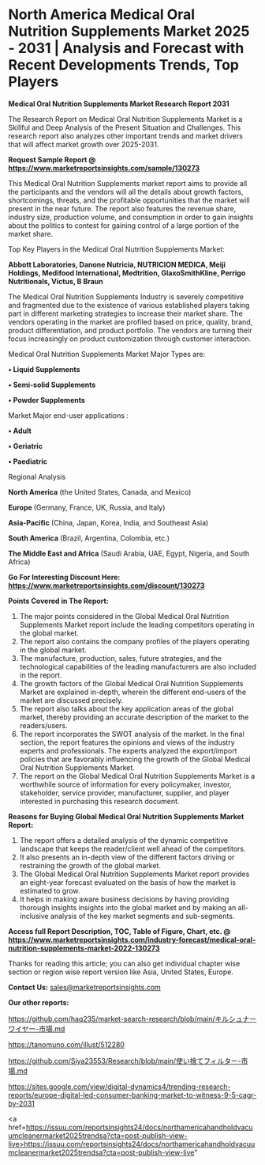 # North America Medical Oral Nutrition Supplements Market 2025 - 2031 | Analysis and Forecast with Recent Developments Trends, Top Players

<strong>Medical Oral Nutrition Supplements Market Research Report 2031</strong>

The Research Report on Medical Oral Nutrition Supplements Market is a Skillful and Deep Analysis of the Present Situation and Challenges. This research report also analyzes other important trends and market drivers that will affect market growth over 2025-2031.

<strong>Request Sample Report @ <a href=https://www.marketreportsinsights.com/sample/130273>https://www.marketreportsinsights.com/sample/130273</a></strong>

This Medical Oral Nutrition Supplements market report aims to provide all the participants and the vendors will all the details about growth factors, shortcomings, threats, and the profitable opportunities that the market will present in the near future. The report also features the revenue share, industry size, production volume, and consumption in order to gain insights about the politics to contest for gaining control of a large portion of the market share.

Top Key Players in the Medical Oral Nutrition Supplements Market:

<strong>Abbott Laboratories, Danone Nutricia, NUTRICION MEDICA, Meiji Holdings, Medifood International, Medtrition, GlaxoSmithKline, Perrigo Nutritionals, Victus, B Braun</strong>

The Medical Oral Nutrition Supplements Industry is severely competitive and fragmented due to the existence of various established players taking part in different marketing strategies to increase their market share. The vendors operating in the market are profiled based on price, quality, brand, product differentiation, and product portfolio. The vendors are turning their focus increasingly on product customization through customer interaction.

Medical Oral Nutrition Supplements Market Major Types are:

<strong>• Liquid Supplements

• Semi-solid Supplements

• Powder Supplements</strong>

Market Major end-user applications :

<strong>• Adult

• Geriatric

• Paediatric</strong>

Regional Analysis

</u><strong><b>North America</b></strong> (the United States, Canada, and Mexico)

<strong><b>Europe </b></strong>(Germany, France, UK, Russia, and Italy)

<strong><b>Asia-Pacific</b></strong> (China, Japan, Korea, India, and Southeast Asia)

<strong><b>South America</b></strong> (Brazil, Argentina, Colombia, etc.)

<strong><b>The Middle East and Africa</b></strong> (Saudi Arabia, UAE, Egypt, Nigeria, and South Africa)

<strong>Go For Interesting Discount Here: <a href=https://www.marketreportsinsights.com/discount/130273>https://www.marketreportsinsights.com/discount/130273</a></strong>

<strong>Points Covered in The Report:</strong>
<ol>
  <li>The major points considered in the Global Medical Oral Nutrition Supplements Market report include the leading competitors operating in the global market.</li>
  <li>The report also contains the company profiles of the players operating in the global market.</li>
  <li>The manufacture, production, sales, future strategies, and the technological capabilities of the leading manufacturers are also included in the report.</li>
  <li>The growth factors of the Global Medical Oral Nutrition Supplements Market are explained in-depth, wherein the different end-users of the market are discussed precisely.</li>
  <li>The report also talks about the key application areas of the global market, thereby providing an accurate description of the market to the readers/users.</li>
  <li>The report incorporates the SWOT analysis of the market. In the final section, the report features the opinions and views of the industry experts and professionals. The experts analyzed the export/import policies that are favorably influencing the growth of the Global Medical Oral Nutrition Supplements Market.</li>
  <li>The report on the Global Medical Oral Nutrition Supplements Market is a worthwhile source of information for every policymaker, investor, stakeholder, service provider, manufacturer, supplier, and player interested in purchasing this research document.</li>
</ol>
<strong>Reasons for Buying Global Medical Oral Nutrition Supplements Market Report:</strong>

<ol>
  <li>The report offers a detailed analysis of the dynamic competitive landscape that keeps the reader/client well ahead of the competitors.</li>
  <li>It also presents an in-depth view of the different factors driving or restraining the growth of the global market.</li>
  <li>The Global Medical Oral Nutrition Supplements Market report provides an eight-year forecast evaluated on the basis of how the market is estimated to grow.</li>
  <li>It helps in making aware business decisions by having providing thorough insights insights into the global market and by making an all-inclusive analysis of the key market segments and sub-segments.</li>
</ol>
<strong>Access full Report Description, TOC, Table of Figure, Chart, etc. @ <a href=https://www.marketreportsinsights.com/industry-forecast/medical-oral-nutrition-supplements-market-2022-130273>https://www.marketreportsinsights.com/industry-forecast/medical-oral-nutrition-supplements-market-2022-130273</a></strong>


Thanks for reading this article; you can also get individual chapter wise section or region wise report version like Asia, United States, Europe.

<strong>Contact Us:</strong>
sales@marketreportsinsights.com

<strong>Our other reports:</strong>

<a href=https://github.com/haq235/market-search-research/blob/main/キルシュナーワイヤー-市場.md>https://github.com/haq235/market-search-research/blob/main/キルシュナーワイヤー-市場.md</a>

<a href=https://tanomuno.com/illust/512280>https://tanomuno.com/illust/512280</a>

<a href=https://github.com/Siya23553/Research/blob/main/使い捨てフィルター-市場.md>https://github.com/Siya23553/Research/blob/main/使い捨てフィルター-市場.md</a>

<a href=https://sites.google.com/view/digital-dynamics4/trending-research-reports/europe-digital-led-consumer-banking-market-to-witness-9-5-cagr-by-2031>https://sites.google.com/view/digital-dynamics4/trending-research-reports/europe-digital-led-consumer-banking-market-to-witness-9-5-cagr-by-2031</a>

<a href=https://issuu.com/reportsinsights24/docs/northamericahandholdvacuumcleanermarket2025trendsa?cta=post-publish-view-live>https://issuu.com/reportsinsights24/docs/northamericahandholdvacuumcleanermarket2025trendsa?cta=post-publish-view-live</a>"
